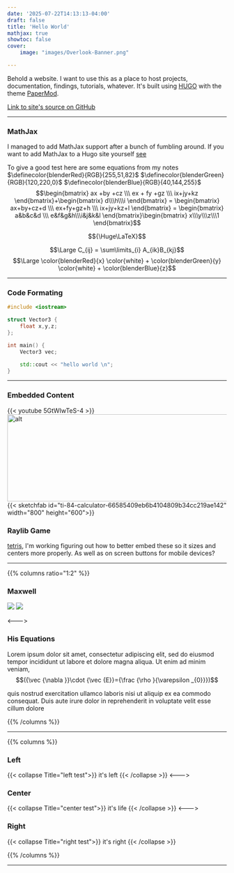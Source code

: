 ```yaml
---
date: '2025-07-22T14:13:13-04:00'
draft: false
title: 'Hello World'
mathjax: true
showtoc: false
cover:
    image: "images/Overlook-Banner.png"

---
```

Behold a website. I want to use this as a place to host projects, documentation, findings, tutorials, whatever. It's built using [HUGO](https://gohugo.io/) with the theme [PaperMod](https://github.com/adityatelange/hugo-PaperMod).

[Link to site's source on GitHub](https://github.com/Ethan-Mulwee/Hugo-Site)

---

### MathJax
I managed to add MathJax support after a bunch of fumbling around. If you want to add MathJax to a Hugo site yourself [see](https://geoffruddock.com/math-typesetting-in-hugo/) 

To give a good test here are some equations from my notes 
$\definecolor{blenderRed}{RGB}{255,51,82}$ $\definecolor{blenderGreen}{RGB}{120,220,0}$ $\definecolor{blenderBlue}{RGB}{40,144,255}$
$$\begin{bmatrix}
ax +by +cz \\\ ex + fy +gz \\\ ix+jy+kz
\end{bmatrix}+\begin{bmatrix}
d\\\h\\\i
\end{bmatrix} = \begin{bmatrix}
 ax+by+cz+d \\\ ex+fy+gz+h \\\ ix+jy+kz+l
\end{bmatrix} = \begin{bmatrix}
a&b&c&d \\\ e&f&g&h\\\i&j&k&l
\end{bmatrix}\begin{bmatrix}
x\\\y\\\z\\\1
\end{bmatrix}$$

$${\Huge\LaTeX}$$

$$\Large C_{ij} = \sum\limits_{i} A_{ik}B_{kj}$$
$$\Large \color{blenderRed}{x} \color{white} + \color{blenderGreen}{y} \color{white} + \color{blenderBlue}{z}$$

---

### Code Formating
```cpp
#include <iostream>

struct Vector3 {
    float x,y,z;
};

int main() {
    Vector3 vec;

    std::cout << "hello world \n";    
}
```
---

### Embedded Content
{{< youtube 5GtWIwTeS-4 >}}
<img src="/images/maxwell.gif" alt="alt" title="Maxwell" width="800" height="200">
{{< sketchfab id="ti-84-calculator-66585409eb6b4104809b34cc219ae142" width="800" height="600">}}


### Raylib Game
[tetris](/tetris.html), I'm working figuring out how to better embed these so it sizes and centers more properly. As well as on screen buttons for mobile devices?


---

{{% columns ratio="1:2" %}}
### Maxwell
![](/images/maxwell.gif)
![](/images/maxwell.gif)

<--->

### His Equations

Lorem ipsum dolor sit amet, consectetur adipiscing elit, sed do eiusmod tempor incididunt ut labore et dolore magna aliqua. Ut enim ad minim veniam, 
$$({\vec {\nabla }}\cdot {\vec {E}}={\frac {\rho }{\varepsilon _{0}}})$$

quis nostrud exercitation ullamco laboris nisi ut aliquip ex ea commodo consequat. Duis aute irure dolor in reprehenderit in voluptate velit esse cillum dolore

{{% /columns %}}

---
{{% columns %}}
### Left
{{< collapse Title="left test">}}
it's left
{{< /collapse >}}
<--->
### Center
{{< collapse Title="center test">}}
it's life
{{< /collapse >}}
<--->
### Right
{{< collapse Title="right test">}}
it's right
{{< /collapse >}}

{{% /columns %}}

---
<!-- ## GLSL Canvas

<script type="text/javascript" src="https://rawgit.com/patriciogonzalezvivo/glslCanvas/master/dist/GlslCanvas.js"></script>

<canvas class="glslCanvas" data-fragment-url="/shader.frag" width="710" height="500"></canvas>



```glsl
#ifdef GL_ES
precision mediump float;
#endif

uniform vec2 u_resolution;
uniform vec2 u_mouse;
uniform float u_time;

float map(vec3 p) {
    vec3 q = p;

    q = mod(p, vec3(1,1,1)) - 0.5;
    return length(q) - 0.3 /*((sin(u_Time)*0.5)+1)*/;
}

void main() {
   vec2 uv = (gl_FragCoord.xy/u_resolution)-vec2(0.5,0.5);
   vec3 ro = vec3(0.0,u_time*0.5,u_time*1.0);
   vec3 rd = normalize(vec3(uv.xy,1));
   vec3 col = vec3(0);

   float t = 0.0;

   for (int i = 0; i < 150; i++) {
       vec3 p = ro + rd * t;
       float d = map(p);
       t += d;
       col = vec3(i)/150.0; // Debug code for iteration code

       if (d < 0.001) break;
       if (t > 100.0) break;
   }

//    col = vec3(t*0.2);

   gl_FragColor = vec4(col, 1.0);
}
```
see https://github.com/patriciogonzalezvivo/glslCanvas -->


